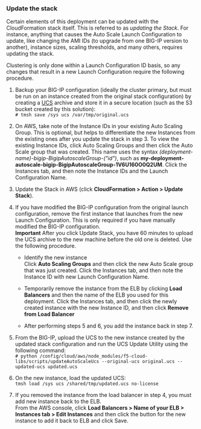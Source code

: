 ### Update the stack
Certain elements of this deployment can be updated with the CloudFormation stack itself. This is referred to as *updating the Stack*. For instance, anything that causes the Auto Scale Launch Configuration to update, like changing the AMI IDs (to upgrade from one BIG-IP version to another), instance sizes, scaling thresholds, and many others, requires updating the stack. 

Clustering is only done within a Launch Configuration ID basis, so any changes that result in a new Launch Configuration require the following procedure.

  1.  Backup your BIG-IP configuration (ideally the cluster primary, but must be run on an instance created from the original stack configuration) by creating a [UCS](https://support.f5.com/csp/article/K13132) archive and store it in a secure location (such as the S3 bucket created by this solution):<br> ```# tmsh save /sys ucs /var/tmp/original.ucs```
  
  2.  On AWS, take note of the Instance IDs in your existing Auto Scaling Group. This is optional, but helps to differentiate the new Instances from the existing ones after you update the stack in step 3. To view the existing Instance IDs, click Auto Scaling Groups and then click the Auto Scale group that was created. This name uses the syntax *(deployment-name)-bigip-BigipAutoscaleGroup-("id")*, such as **my-deployment-autoscale-bigip-BigipAutoscaleGroup-1V6U160O0Q2UM**.  Click the Instances tab, and then note the Instance IDs and the Launch Configuration Name.  

  3. Update the Stack in AWS (click **CloudFormation > Action > Update Stack**).  

  4. If you have modified the BIG-IP configuration from the original launch configuration, remove the first instance that launches from the new Launch Configuration. This is only required if you have manually modified the BIG-IP configuration.<br> **Important** After you click Update Stack, you have 60 minutes to upload the UCS archive to the new machine before the old one is deleted. Use the following procedure.

     - Identify the new instance<br>
     Click **Auto Scaling Groups** and then click the new Auto Scale group that was just created. Click the Instances tab, and then note the Instance ID with new Launch Configuration Name.  
  
     -  Temporarily remove the instance from the ELB by clicking **Load Balancers** and then the name of the ELB you used for this deployment. Click the Instances tab,  and then click the newly created instance with the new Instance ID, and then click **Remove from Load Balancer**
     -  After performing steps 5 and 6, you add the instance back in step 7.

  5. From the BIG-IP, upload the UCS to the new instance created by the updated stack configuration and run the UCS Update Utility using the following command:<br> ```# python /config/cloud/aws/node_modules/f5-cloud-libs/scripts/updateAutoScaleUcs --original-ucs original.ucs --updated-ucs updated.ucs```

  6. On the new instance, load the updated UCS:<br> ```tmsh load /sys ucs /shared/tmp/updated.ucs no-license```

  7. If you removed the instance from the load balancer in step 4, you must add new instance back to the ELB.<br>
  From the AWS console, click **Load Balancers > Name of your ELB > Instances tab > Edit Instances** and then click the button for the new instance to add it back to ELB and click Save.
